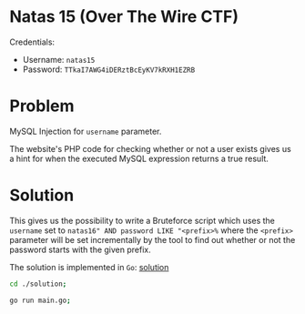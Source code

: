 
# Natas 15 (Over The Wire CTF)

Credentials:

- Username: `natas15`
- Password: `TTkaI7AWG4iDERztBcEyKV7kRXH1EZRB`


# Problem

MySQL Injection for `username` parameter.

The website's PHP code for checking whether or not a user exists
gives us a hint for when the executed MySQL expression returns a
true result.


# Solution

This gives us the possibility to write a Bruteforce script which
uses the `username` set to `natas16" AND password LIKE "<prefix>%`
where the `<prefix>` parameter will be set incrementally by the
tool to find out whether or not the password starts with the given
prefix.

The solution is implemented in `Go`: [solution](./solution/main.go)

```bash
cd ./solution;

go run main.go;
```
